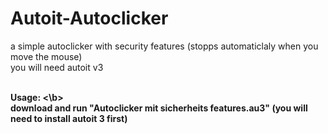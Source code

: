 # Autoit-Autoclicker
a simple autoclicker with security features (stopps automaticlaly when you move the mouse) <br>
you will need autoit v3 <br><br>

<b> Usage: <\b><br>
download and run "Autoclicker mit sicherheits features.au3" (you will need to install autoit 3 first)

